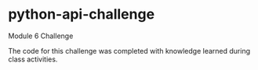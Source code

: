 # python-api-challenge
Module 6 Challenge

The code for this challenge was completed with knowledge learned during class activities.
